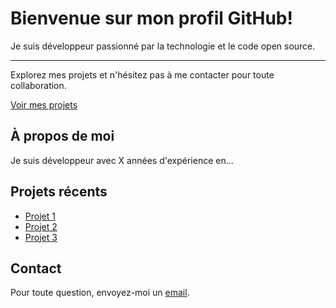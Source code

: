 
<html lang="en">
<head>
  <meta charset="UTF-8">
  <meta name="viewport" content="width=device-width, initial-scale=1.0">
  <title>Profile README</title>
  <!-- Bootstrap CSS -->
  <link href="https://maxcdn.bootstrapcdn.com/bootstrap/4.5.2/css/bootstrap.min.css" rel="stylesheet">
</head>
<body>

<div class="container mt-5">
  <div class="jumbotron text-center">
    <h1 class="display-4">Bienvenue sur mon profil GitHub!</h1>
    <p class="lead">Je suis développeur passionné par la technologie et le code open source.</p>
    <hr class="my-4">
    <p>Explorez mes projets et n'hésitez pas à me contacter pour toute collaboration.</p>
    <a class="btn btn-primary btn-lg" href="https://github.com/monNomUtilisateur?tab=repositories" role="button">Voir mes projets</a>
  </div>

  <div class="row">
    <div class="col-md-4">
      <h2>À propos de moi</h2>
      <p>Je suis développeur avec X années d'expérience en...</p>
    </div>
    <div class="col-md-4">
      <h2>Projets récents</h2>
      <ul>
        <li><a href="https://github.com/monNomUtilisateur/projet1">Projet 1</a></li>
        <li><a href="https://github.com/monNomUtilisateur/projet2">Projet 2</a></li>
        <li><a href="https://github.com/monNomUtilisateur/projet3">Projet 3</a></li>
      </ul>
    </div>
    <div class="col-md-4">
      <h2>Contact</h2>
      <p>Pour toute question, envoyez-moi un <a href="mailto:monEmail@example.com">email</a>.</p>
    </div>
  </div>
</div>
